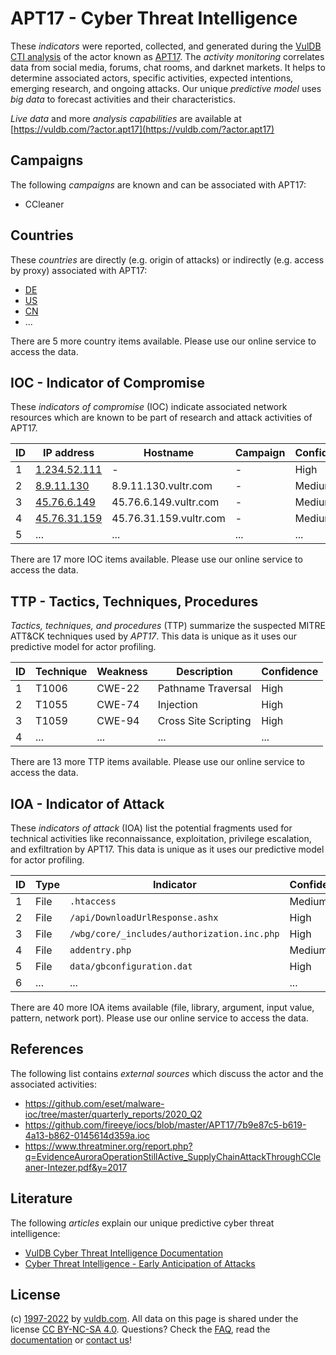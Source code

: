# APT17 - Cyber Threat Intelligence

These _indicators_ were reported, collected, and generated during the [VulDB CTI analysis](https://vuldb.com/?kb.cti) of the actor known as [APT17](https://vuldb.com/?actor.apt17). The _activity monitoring_ correlates data from social media, forums, chat rooms, and darknet markets. It helps to determine associated actors, specific activities, expected intentions, emerging research, and ongoing attacks. Our unique _predictive model_ uses _big data_ to forecast activities and their characteristics.

_Live data_ and more _analysis capabilities_ are available at [https://vuldb.com/?actor.apt17](https://vuldb.com/?actor.apt17)

## Campaigns

The following _campaigns_ are known and can be associated with APT17:

* CCleaner

## Countries

These _countries_ are directly (e.g. origin of attacks) or indirectly (e.g. access by proxy) associated with APT17:

* [DE](https://vuldb.com/?country.de)
* [US](https://vuldb.com/?country.us)
* [CN](https://vuldb.com/?country.cn)
* ...

There are 5 more country items available. Please use our online service to access the data.

## IOC - Indicator of Compromise

These _indicators of compromise_ (IOC) indicate associated network resources which are known to be part of research and attack activities of APT17.

ID | IP address | Hostname | Campaign | Confidence
-- | ---------- | -------- | -------- | ----------
1 | [1.234.52.111](https://vuldb.com/?ip.1.234.52.111) | - | - | High
2 | [8.9.11.130](https://vuldb.com/?ip.8.9.11.130) | 8.9.11.130.vultr.com | - | Medium
3 | [45.76.6.149](https://vuldb.com/?ip.45.76.6.149) | 45.76.6.149.vultr.com | - | Medium
4 | [45.76.31.159](https://vuldb.com/?ip.45.76.31.159) | 45.76.31.159.vultr.com | - | Medium
5 | ... | ... | ... | ...

There are 17 more IOC items available. Please use our online service to access the data.

## TTP - Tactics, Techniques, Procedures

_Tactics, techniques, and procedures_ (TTP) summarize the suspected MITRE ATT&CK techniques used by _APT17_. This data is unique as it uses our predictive model for actor profiling.

ID | Technique | Weakness | Description | Confidence
-- | --------- | -------- | ----------- | ----------
1 | T1006 | CWE-22 | Pathname Traversal | High
2 | T1055 | CWE-74 | Injection | High
3 | T1059 | CWE-94 | Cross Site Scripting | High
4 | ... | ... | ... | ...

There are 13 more TTP items available. Please use our online service to access the data.

## IOA - Indicator of Attack

These _indicators of attack_ (IOA) list the potential fragments used for technical activities like reconnaissance, exploitation, privilege escalation, and exfiltration by APT17. This data is unique as it uses our predictive model for actor profiling.

ID | Type | Indicator | Confidence
-- | ---- | --------- | ----------
1 | File | `.htaccess` | Medium
2 | File | `/api/DownloadUrlResponse.ashx` | High
3 | File | `/wbg/core/_includes/authorization.inc.php` | High
4 | File | `addentry.php` | Medium
5 | File | `data/gbconfiguration.dat` | High
6 | ... | ... | ...

There are 40 more IOA items available (file, library, argument, input value, pattern, network port). Please use our online service to access the data.

## References

The following list contains _external sources_ which discuss the actor and the associated activities:

* https://github.com/eset/malware-ioc/tree/master/quarterly_reports/2020_Q2
* https://github.com/fireeye/iocs/blob/master/APT17/7b9e87c5-b619-4a13-b862-0145614d359a.ioc
* https://www.threatminer.org/report.php?q=EvidenceAuroraOperationStillActive_SupplyChainAttackThroughCCleaner-Intezer.pdf&y=2017

## Literature

The following _articles_ explain our unique predictive cyber threat intelligence:

* [VulDB Cyber Threat Intelligence Documentation](https://vuldb.com/?kb.cti)
* [Cyber Threat Intelligence - Early Anticipation of Attacks](https://www.scip.ch/en/?labs.20201022)

## License

(c) [1997-2022](https://vuldb.com/?kb.changelog) by [vuldb.com](https://vuldb.com/?kb.about). All data on this page is shared under the license [CC BY-NC-SA 4.0](https://creativecommons.org/licenses/by-nc-sa/4.0/). Questions? Check the [FAQ](https://vuldb.com/?kb.faq), read the [documentation](https://vuldb.com/?kb) or [contact us](https://vuldb.com/?contact)!
